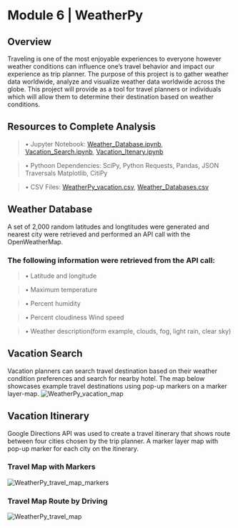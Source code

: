 # Module 6 | WeatherPy

## Overview
Traveling is one of the most enjoyable experiences to everyone however weather conditions can influence one’s travel behavior and impact our experience as trip planner. The purpose of this project is to gather weather data worldwide, analyze and visualize weather data  worldwide across the globe. This project will provide as a tool for travel planners or individuals which will allow them to determine their destination based on weather conditions.


## Resources to Complete Analysis

   >•	Jupyter Notebook: [Weather_Database.ipynb](https://github.com/rpamintuan671/World_Weather_Analysis/blob/main/Weather_Database/Weather_Database.ipynb), [Vacation_Search.ipynb](https://github.com/rpamintuan671/World_Weather_Analysis/blob/main/Vacation%20Search/Vacation_Search.ipynb),  [Vacation_Itenary.ipynb](https://github.com/rpamintuan671/World_Weather_Analysis/blob/main/Vacation_Itinerary/Vacation_Itinerary.ipynb)

   >•	Pythoon Dependencies: SciPy, Python Requests, Pandas, JSON Traversals Matplotlib, CitiPy

   >•	CSV Files: [WeatherPy_vacation.csv](https://github.com/rpamintuan671/World_Weather_Analysis/tree/main/Vacation%20Search), [Weather_Databases.csv](https://github.com/rpamintuan671/World_Weather_Analysis/blob/main/Weather_Database/WeatherPy_Database.csv)

## Weather Database
A set of 2,000 random latitudes and longtitudes were generated and nearest city were retrieved and performed an API call with the OpenWeatherMap.



### The following information were retrieved from the API call:
  >•	Latitude and longitude

  >•	Maximum temperature

  >•	Percent humidity

  >•	Percent cloudiness Wind speed

  >•	Weather description(form example, clouds, fog, light rain, clear sky)

## Vacation Search
Vacation planners can search travel destination based on their weather condition preferences and search for nearby hotel. The map below showcases example travel destinations using pop-up markers on a marker layer-map.
![WeatherPy_vacation_map](https://user-images.githubusercontent.com/106283411/182930704-4517d23e-0c20-4947-9082-c4ccb88c30ca.png)

 



## Vacation Itinerary
Google Directions API was used to create a travel itinerary that shows route between four cities chosen by the trip planner. A marker layer map with pop-up marker for each city on the itinerary.

### Travel Map with Markers
![WeatherPy_travel_map_markers](https://user-images.githubusercontent.com/106283411/182935916-90918ca8-9c1c-4731-9fb6-137d654dad09.png)




### Travel Map Route by Driving

![WeatherPy_travel_map](https://user-images.githubusercontent.com/106283411/182936279-38b7bcf1-a9f0-4f96-92b9-9363d006b16e.png)


 





